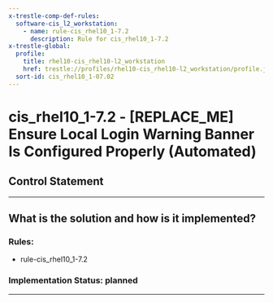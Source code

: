 ```yaml
---
x-trestle-comp-def-rules:
  software-cis_l2_workstation:
    - name: rule-cis_rhel10_1-7.2
      description: Rule for cis_rhel10_1-7.2
x-trestle-global:
  profile:
    title: rhel10-cis_rhel10-l2_workstation
    href: trestle://profiles/rhel10-cis_rhel10-l2_workstation/profile.json
  sort-id: cis_rhel10_1-07.02
---
```


# cis_rhel10_1-7.2 - \[REPLACE_ME\] Ensure Local Login Warning Banner Is Configured Properly (Automated)

## Control Statement

______________________________________________________________________

## What is the solution and how is it implemented?

<!-- For implementation status enter one of: implemented, partial, planned, alternative, not-applicable -->

<!-- Note that the list of rules under ### Rules: is read-only and changes will not be captured after assembly to JSON -->

<!-- Add control implementation description here for control: cis_rhel10_1-7.2 -->

### Rules:

  - rule-cis_rhel10_1-7.2

### Implementation Status: planned

______________________________________________________________________
